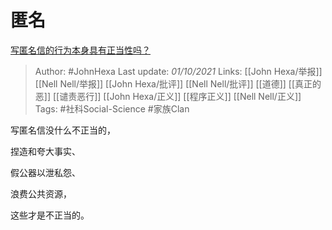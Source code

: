 # 匿名
[写匿名信的行为本身具有正当性吗？](https://www.zhihu.com/question/490036611/answer/2149517054)

> Author: #JohnHexa 
Last update: *01/10/2021* 
Links: [[John Hexa/举报]] [[Nell Nell/举报]] [[John Hexa/批评]] [[Nell Nell/批评]] [[道德]] [[真正的恶]] [[谴责恶行]] [[John Hexa/正义]] [[程序正义]] [[Nell Nell/正义]]
Tags: #社科Social-Science #家族Clan 

写匿名信没什么不正当的，

捏造和夸大事实、

假公器以泄私怨、

浪费公共资源，

这些才是不正当的。